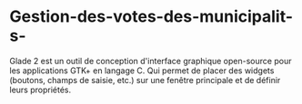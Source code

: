 # Gestion-des-votes-des-municipalit-s-
Glade 2 est un outil de conception d'interface graphique open-source pour les applications GTK+ en langage C. Qui permet de placer des widgets (boutons, champs de saisie, etc.) sur une fenêtre principale et de définir leurs propriétés.

